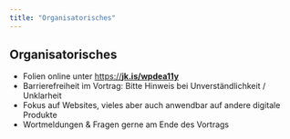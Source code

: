 ```yaml
---
title: "Organisatorisches"
---
```

## Organisatorisches

- Folien online unter <a href="http://jk.is/wpdea11y" target="_top" rel="noopener">https://<strong>jk.is/wpdea11y</strong></a>
- Barrierefreiheit im Vortrag: Bitte Hinweis bei Unverständlichkeit / Unklarheit
- Fokus auf Websites, vieles aber auch anwendbar auf andere digitale Produkte
- Wortmeldungen & Fragen gerne am Ende des Vortrags
